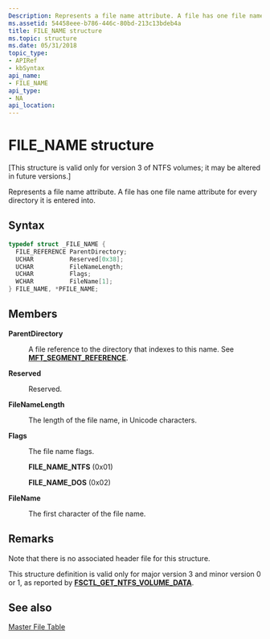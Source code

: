 ```yaml
---
Description: Represents a file name attribute. A file has one file name attribute for every directory it is entered into.
ms.assetid: 54458eee-b786-446c-80bd-213c13bdeb4a
title: FILE_NAME structure
ms.topic: structure
ms.date: 05/31/2018
topic_type: 
- APIRef
- kbSyntax
api_name: 
- FILE_NAME
api_type: 
- NA
api_location: 
---
```


# FILE\_NAME structure

\[This structure is valid only for version 3 of NTFS volumes; it may be altered in future versions.\]

Represents a file name attribute. A file has one file name attribute for every directory it is entered into.

## Syntax


```C++
typedef struct _FILE_NAME {
  FILE_REFERENCE ParentDirectory;
  UCHAR          Reserved[0x38];
  UCHAR          FileNameLength;
  UCHAR          Flags;
  WCHAR          FileName[1];
} FILE_NAME, *PFILE_NAME;
```



## Members

<dl> <dt>

**ParentDirectory**
</dt> <dd>

A file reference to the directory that indexes to this name. See [**MFT\_SEGMENT\_REFERENCE**](mft-segment-reference.md).

</dd> <dt>

**Reserved**
</dt> <dd>

Reserved.

</dd> <dt>

**FileNameLength**
</dt> <dd>

The length of the file name, in Unicode characters.

</dd> <dt>

**Flags**
</dt> <dd>

The file name flags.

<dl> <dt>

<span id="FILE_NAME_NTFS"></span><span id="file_name_ntfs"></span>**FILE\_NAME\_NTFS** (0x01)
</dt> <dt>

<span id="FILE_NAME_DOS"></span><span id="file_name_dos"></span>**FILE\_NAME\_DOS** (0x02)
</dt> </dl> </dd> <dt>

**FileName**
</dt> <dd>

The first character of the file name.

</dd> </dl>

## Remarks

Note that there is no associated header file for this structure.

This structure definition is valid only for major version 3 and minor version 0 or 1, as reported by [**FSCTL\_GET\_NTFS\_VOLUME\_DATA**](https://msdn.microsoft.com/en-us/library/Aa364569(v=VS.85).aspx).

## See also

<dl> <dt>

[Master File Table](master-file-table.md)
</dt> </dl>

 

 



